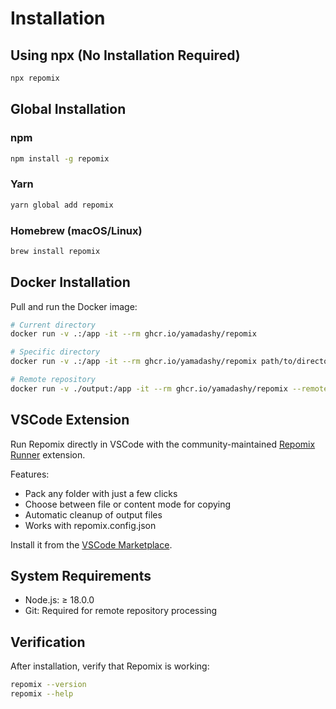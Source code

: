 # Installation

## Using npx (No Installation Required)

```bash
npx repomix
```

## Global Installation

### npm
```bash
npm install -g repomix
```

### Yarn
```bash
yarn global add repomix
```

### Homebrew (macOS/Linux)
```bash
brew install repomix
```

## Docker Installation

Pull and run the Docker image:

```bash
# Current directory
docker run -v .:/app -it --rm ghcr.io/yamadashy/repomix

# Specific directory
docker run -v .:/app -it --rm ghcr.io/yamadashy/repomix path/to/directory

# Remote repository
docker run -v ./output:/app -it --rm ghcr.io/yamadashy/repomix --remote yamadashy/repomix
```

## VSCode Extension

Run Repomix directly in VSCode with the community-maintained [Repomix Runner](https://marketplace.visualstudio.com/items?itemName=DorianMassoulier.repomix-runner) extension.

Features:
- Pack any folder with just a few clicks
- Choose between file or content mode for copying
- Automatic cleanup of output files
- Works with repomix.config.json

Install it from the [VSCode Marketplace](https://marketplace.visualstudio.com/items?itemName=DorianMassoulier.repomix-runner).

## System Requirements

- Node.js: ≥ 18.0.0
- Git: Required for remote repository processing

## Verification

After installation, verify that Repomix is working:

```bash
repomix --version
repomix --help
```
